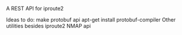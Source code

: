 
A REST API for iproute2 


Ideas to do:
make protobuf api
	apt-get install protobuf-compiler
Other utilities besides iproute2
NMAP api

